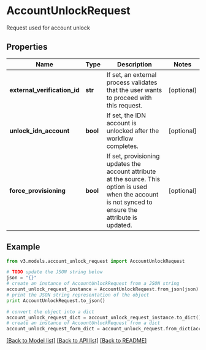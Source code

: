 # AccountUnlockRequest

Request used for account unlock

## Properties
Name | Type | Description | Notes
------------ | ------------- | ------------- | -------------
**external_verification_id** | **str** | If set, an external process validates that the user wants to proceed with this request. | [optional] 
**unlock_idn_account** | **bool** | If set, the IDN account is unlocked after the workflow completes. | [optional] 
**force_provisioning** | **bool** | If set, provisioning updates the account attribute at the source.   This option is used when the account is not synced to ensure the attribute is updated. | [optional] 

## Example

```python
from v3.models.account_unlock_request import AccountUnlockRequest

# TODO update the JSON string below
json = "{}"
# create an instance of AccountUnlockRequest from a JSON string
account_unlock_request_instance = AccountUnlockRequest.from_json(json)
# print the JSON string representation of the object
print AccountUnlockRequest.to_json()

# convert the object into a dict
account_unlock_request_dict = account_unlock_request_instance.to_dict()
# create an instance of AccountUnlockRequest from a dict
account_unlock_request_form_dict = account_unlock_request.from_dict(account_unlock_request_dict)
```
[[Back to Model list]](../README.md#documentation-for-models) [[Back to API list]](../README.md#documentation-for-api-endpoints) [[Back to README]](../README.md)


